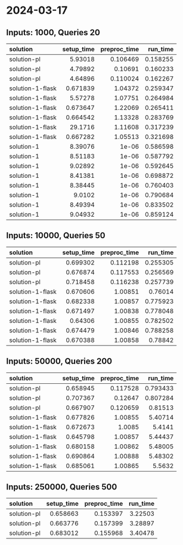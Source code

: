 # 2024-03-17

## Inputs: 1000, Queries 20

| solution         |   setup_time |   preproc_time |   run_time |
|:-----------------|-------------:|---------------:|-----------:|
| solution-pl      |     5.93018  |       0.106469 |   0.158255 |
| solution-pl      |     4.79892  |       0.10691  |   0.160233 |
| solution-pl      |     4.64896  |       0.110024 |   0.162267 |
| solution-1-flask |     0.671839 |       1.04372  |   0.259347 |
| solution-1-flask |     5.57278  |       1.07751  |   0.264984 |
| solution-1-flask |     0.673647 |       1.22069  |   0.265411 |
| solution-1-flask |     0.664542 |       1.13328  |   0.283769 |
| solution-1-flask |    29.1716   |       1.11608  |   0.317239 |
| solution-1-flask |     0.667282 |       1.05513  |   0.321698 |
| solution-1       |     8.39076  |       1e-06    |   0.586598 |
| solution-1       |     8.51183  |       1e-06    |   0.587792 |
| solution-1       |     9.02892  |       1e-06    |   0.592645 |
| solution-1       |     8.41381  |       1e-06    |   0.698872 |
| solution-1       |     8.38445  |       1e-06    |   0.760403 |
| solution-1       |     9.0102   |       1e-06    |   0.790684 |
| solution-1       |     8.49394  |       1e-06    |   0.833502 |
| solution-1       |     9.04932  |       1e-06    |   0.859124 |

## Inputs: 10000, Queries 50

| solution         |   setup_time |   preproc_time |   run_time |
|:-----------------|-------------:|---------------:|-----------:|
| solution-pl      |     0.699302 |       0.112198 |   0.255305 |
| solution-pl      |     0.676874 |       0.117553 |   0.256569 |
| solution-pl      |     0.718458 |       0.116238 |   0.257739 |
| solution-1-flask |     0.670606 |       1.00851  |   0.76014  |
| solution-1-flask |     0.682338 |       1.00857  |   0.775923 |
| solution-1-flask |     0.671497 |       1.00838  |   0.778048 |
| solution-1-flask |     0.64306  |       1.00855  |   0.782502 |
| solution-1-flask |     0.674479 |       1.00846  |   0.788258 |
| solution-1-flask |     0.670388 |       1.00858  |   0.78842  |

## Inputs: 50000, Queries 200

| solution         |   setup_time |   preproc_time |   run_time |
|:-----------------|-------------:|---------------:|-----------:|
| solution-pl      |     0.658945 |       0.117528 |   0.793433 |
| solution-pl      |     0.707367 |       0.12647  |   0.807284 |
| solution-pl      |     0.667907 |       0.120659 |   0.81513  |
| solution-1-flask |     0.677826 |       1.00855  |   5.40714  |
| solution-1-flask |     0.672673 |       1.0085   |   5.4141   |
| solution-1-flask |     0.645798 |       1.00857  |   5.44437  |
| solution-1-flask |     0.680158 |       1.00862  |   5.48005  |
| solution-1-flask |     0.690864 |       1.00888  |   5.48302  |
| solution-1-flask |     0.685061 |       1.00865  |   5.5632   |

## Inputs: 250000, Queries 500

| solution    |   setup_time |   preproc_time |   run_time |
|:------------|-------------:|---------------:|-----------:|
| solution-pl |     0.658663 |       0.153397 |    3.22503 |
| solution-pl |     0.663776 |       0.157399 |    3.28897 |
| solution-pl |     0.683012 |       0.155968 |    3.40478 |